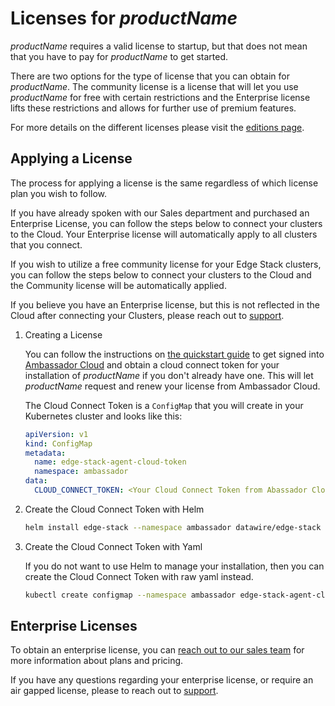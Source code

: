 # Licenses for $productName$

$productName$ requires a valid license to startup, but that does not mean that you have to pay for $productName$ to get started.

There are two options for the type of license that you can obtain for $productName$. The community license is a license that will let you use $productName$ for free with certain restrictions and the Enterprise license lifts these restrictions and allows for further use of premium features.

For more details on the different licenses please visit the [editions page](/editions).

## Applying a License
The process for applying a license is the same regardless of which license plan you wish to follow.

If you have already spoken with our Sales department and purchased an Enterprise License, you can follow the steps below to connect your clusters to the Cloud. Your Enterprise license will automatically apply to all clusters that you connect.

If you wish to utilize a free community license for your Edge Stack clusters, you can follow the steps below to connect your clusters to the Cloud and the Community license will be automatically applied.

If you believe you have an Enterprise license, but this is not reflected in the Cloud after connecting your Clusters, please reach out to [support][].


1. Creating a License

   You can follow the instructions on [the quickstart guide][] to get signed into [Ambassador Cloud][] and obtain a cloud connect token for your installation of $productName$ if you don't already have one.
   This will let $productName$ request and renew your license from Ambassador Cloud.

   The Cloud Connect Token is a `ConfigMap` that you will create in your Kubernetes cluster and looks like this:

   ```yaml
   apiVersion: v1
   kind: ConfigMap
   metadata:
     name: edge-stack-agent-cloud-token
     namespace: ambassador
   data:
     CLOUD_CONNECT_TOKEN: <Your Cloud Connect Token from Abassador Cloud>
   ```

2. Create the Cloud Connect Token with Helm

   ```bash
   helm install edge-stack --namespace ambassador datawire/edge-stack --set emissary-ingress.createDefaultListeners=true --set emissary-ingress.agent.cloudConnectToken=<Your Cloud Connect Token from Abassador Cloud>
   ```

3. Create the Cloud Connect Token with Yaml

   If you do not want to use Helm to manage your installation, then you can create the Cloud Connect Token with raw yaml instead.

   ```bash
   kubectl create configmap --namespace ambassador edge-stack-agent-cloud-token --from-literal=CLOUD_CONNECT_TOKEN=<Your Cloud Connect Token from Abassador Cloud>
   ```

## Enterprise Licenses

To obtain an enterprise license, you can [reach out to our sales team][] for more information about plans and pricing.

If you have any questions regarding your enterprise license, or require an air gapped license, please to reach out to [support][].

[reach out to our sales team]: /contact-us/
[enterprise license]: #enterprise-licenses
[the quickstart guide]: ../../../tutorials/getting-started
[Ambassador Cloud]: https://app.getambassador.io/cloud/
[support]: /about-us/support
